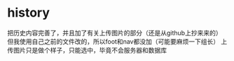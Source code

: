 # history
把历史内容完善了，并且加了有关上传图片的部分（还是从github上抄来来的）
但我使用自己之前的文件改的，所以foot和nav都没加（可能要麻烦一下组长）
上传图片只是做个样子，只能选中，毕竟不会服务器和数据库
